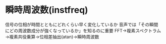 # 瞬時周波数(instfreq)
信号の位相が時間とともにどれくらい早く変化しているか
音声では「その瞬間にどの周波数成分が強くなっているか」を知るのに重要
FFT→複素スペクトラム→複素共役乗算→位相差抽出(atan)→瞬時周波数